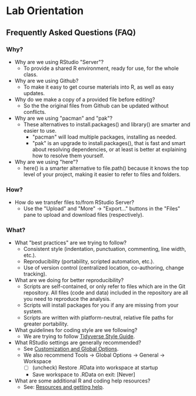 # Lab Orientation

## Frequently Asked Questions (FAQ)

### Why?

- Why are we using RStudio "Server"?
  - To provide a shared R environment, ready for use, for the whole class.
- Why are we using Github?
  - To make it easy to get course materials into R, as well as easy updates.
- Why do we make a copy of a provided file before editing? 
  - So the the original files from Github can be updated without conflicts.
- Why are we using "pacman" and "pak"?
  - These alternatives to install.packages() and library() are smarter and 
    easier to use.
    - "pacman" will load multiple packages, installing as needed.
    - "pak" is an upgrade to install.packages(), that is fast and smart about 
      resolving dependencies, or at least is better at explaining how to 
      resolve them yourself.
- Why are we using "here"?
  - here() is a smarter alternative to file.path() because it knows the top 
    level of your project, making it easier to refer to files and folders.

### How?

- How do we transfer files to/from RStudio Server?
  - Use the "Upload" and "More" -> "Export..." buttons in the "Files" pane 
    to upload and download files (respectively).

### What?

- What "best practices" are we trying to follow?
  - Consistent style (indentation, punctuation, commenting, line width, etc.).
  - Reproducibility (portability, scripted automation, etc.).
  - Use of version control (centralized location, co-authoring, change tracking).
- What are we doing for better reproducibility?
  - Scripts are self-contained, or only refer to files which are in the Git 
    repository. All files (code and data) included in the repository are all 
    you need to reproduce the analysis.
  - Scripts will install packages for you if any are missing from your system.
  - Scripts are written with platform-neutral, relative file paths for 
    greater portability.
- What guidelines for coding style are we following?
  - We are trying to follow [Tidyverse Style Guide](https://style.tidyverse.org/index.html).
- What RStudio settings are generally recommended?
  - See [Customization and Global Options](https://github.com/deohs/r_onramp/blob/main/Introduction.md#customization-and-global-options).
  - We also recommend Tools -> Global Options -> General -> Workspace
    - [ ] (uncheck) Restore .RData into workspace at startup
    - Save workspace to .RData on exit: [Never]
- What are some additional R and coding help resources?
    - See: [Resources and getting help](https://github.com/deohs/r_onramp/blob/main/r_resources_and_getting_help.md).
